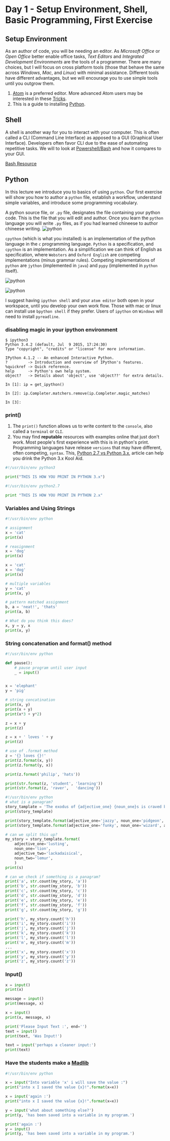 # Day 1 - Setup Environment, Shell, Basic Programming, First Exercise
## Setup Environment

As an author of code, you will be needing an editor. As *Microsoft Office* or *Open Office* better enable office tasks, *Text Editors* and *Integrated Development Environments* are the tools of a programmer. There are many choices, but I will focus on cross platform tools (those that behave the same across *Windows*, *Mac*, and *Linux*) with minimal assistance. Different tools have different advantages, but we will encourage you to use simple tools until you outgrow them.

1. [Atom](https://atom.io/) is a preferred editor. More advanced Atom users may be interested in these [Tricks](https://github.com/selassid/codeguild/blob/master/notes/atom-python.md).
2. This is a guide to installing [Python](https://github.com/selassid/codeguild/blob/master/notes/py.md).

## Shell
A shell is another way for you to interact with your computer. This is often called a CLI (Command Line Interface) as apposed to a GUI (Graphical User Interface). Developers often favor CLI due to the ease of automating repetitive tasks. We will to look at [Powershell/Bash](https://github.com/selassid/codeguild/blob/master/notes/cli.md) and how it compares to your GUI.

[Bash Resource](https://learncodethehardway.org/unix/bash_cheat_sheet.pdf)

## Python
In this lecture we introduce you to basics of using `python`. Our first exercise will show you how to author a `python` file, establish a workflow, understand simple variables, and introduce some programming vocabulary.

A python source file, or `.py` file, designates the file containing your python code. This is the file that you will edit and author. Once you learn the `python` language you will write `.py` files, as if you had learned chineese to author chineese writing.
![python](example-files/python.png)

`cpython` (which is what you installed) is an implementation of the python language in the `c` programming language. `Python` is a specification, and `cpython` is an implementation. As a simplification we can think of English as specification, where `Websters` and `Oxford English` are competing implementations (minus grammar rules). Competing implementations of `python` are `jython` (implemented in `java`) and `pypy` (implemented in `python` itself).

![python](example-files/cpython.png)



![python](example-files/interpreter.png)


I suggest having `ipython shell` and your `atom editor` both open in your workspace, until you develop your own work flow. Those with mac or linux can install use `bpython shell` if they prefer. Users of `ipython` on `Windows` will need to install `pyreadline`.

### disabling magic in your ipython environment
```
$ ipython3
Python 3.4.2 (default, Jul  9 2015, 17:24:30)
Type "copyright", "credits" or "license" for more information.

IPython 4.1.2 -- An enhanced Interactive Python.
?         -> Introduction and overview of IPython's features.
%quickref -> Quick reference.
help      -> Python's own help system.
object?   -> Details about 'object', use 'object??' for extra details.

In [1]: ip = get_ipython()

In [2]: ip.Completer.matchers.remove(ip.Completer.magic_matches)

In [3]:
```

### print()
1. The `print()` function allows us to write content to the `console`, also called a `terminal` or `CLI`.
2. You may find **reputable** resources with examples online that just don't work. Most people's first experience with this is in python's print. Programming languages have release `versions` that may have different, often competing, `syntax`. This, [Python 2.7 vs Python 3.x](https://www.webucator.com/blog/2016/03/still-using-python-2-it-is-time-to-upgrade/), article can help you drink the Python 3.x Kool Aid.
```python
#!/usr/bin/env python3

print("THIS IS HOW YOU PRINT IN PYTHON 3.x")
```
```python
#!/usr/bin/env python2.7

print "THIS IS HOW YOU PRINT IN PYTHON 2.x"
```

### Variables and Using Strings
```python
#!/usr/bin/env python

# assignment
x = 'cat'
print(x)

# reasignment
x = 'dog'
print(x)

x = 'cat'
x = 'dog'
print(x)

# multiple variables
y = 'cat'
print(x, y)

# pattern matched assignment
b, a = 'neat!', 'thats'
print(a, b)

# What do you think this does?
x, y = y, x
print(x, y)
```

### String concatenation and format() method
```python
#!/usr/bin/env python

def pause():
    # pause program until user input
    _ = input()


x = 'elephant'
y = 'pig'

# string concatination
print(x, y)
print(x + y)
print(x*3 + y*2)

z = x + y
print(z)

z = x + ' loves ' + y
print(z)

# use of .format method
z = '{} loves {}!'
print(z.format(x, y))
print(z.format(y, x))

print(z.format('philip', 'hats'))

print(str.format(z, 'student', 'learning'))
print(str.format(z, 'raver',   'dancing'))

```

```python
#!/usr/bin/env python
# what is a panagram?
story_tamplate = 'The exodus of {adjective_one} {noun_one}s is craved by {adjective_one} {noun_two}s.'
print(story_template)

print(story_template.format(adjective_one='jazzy', noun_one='pidgeon', adjective_two='squeamish', noun_two='walker'))
print(story_template.format(adjective_one='funky', noun_one='wizard', adjective_two='spanish', noun_two='camel'))

# can we split this up?
my_story = story_template.format(
    adjective_one='lusting',
    noun_one='lion',
    adjective_two='lackadaisical',
    noun_two='lemur',
    )
print(s)

# can we check if something is a panagram?
print('a', str.count(my_story, 'a'))
print('b', str.count(my_story, 'b'))
print('c', str.count(my_story, 'c'))
print('d', str.count(my_story, 'd'))
print('e', str.count(my_story, 'e'))
print('f', str.count(my_story, 'f'))
print('g', str.count(my_story, 'g'))

print('h', my_story.count('h'))
print('i', my_story.count('i'))
print('j', my_story.count('j'))
print('k', my_story.count('k'))
print('l', my_story.count('l'))
print('m', my_story.count('m'))
...
print('x', my_story.count('x'))
print('y', my_story.count('y'))
print('z', my_story.count('z'))
```

### Input()

```python
x = input()
print(x)

message = input()
print(message, x)

x = input()
print(x, message, x)

print('Please Input Text :', end='')
text = input()
print(text, 'Was Input!')

text = input('perhaps a cleaner input:')
print(text)
```

### Have the students make a [Madlib](./example-files/madlib.py)

```python
#!/usr/bin/env python

x = input("Into variable 'x' i will save the value :")
print("into x I saved the value {x}!".format(x=x))

x = input('again :')
print("into x I saved the value {x}!".format(x=x))

y = input('what about something else?')
print(y, 'has been saved into a variable in my program.')

print('again :')
y = input()
print(y, 'has been saved into a variable in my program.')
```
